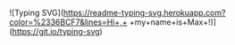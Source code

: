 ![Typing SVG](https://readme-typing-svg.herokuapp.com?color=%2336BCF7&lines=Hi+,+ +my+name+is+Max+!)](https://git.io/typing-svg)
